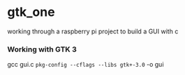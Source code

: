 # gtk_one
working through a raspberry pi project to build a GUI with c

### Working with GTK 3

gcc gui.c `pkg-config --cflags --libs gtk+-3.0` -o gui
